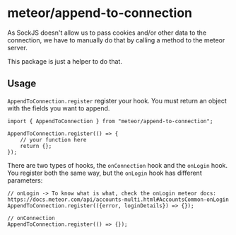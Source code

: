 # meteor/append-to-connection

As SockJS doesn't allow us to pass cookies and/or other data to the connection, we have to manually do that by calling a method to the meteor server.

This package is just a helper to do that.

## Usage
`AppendToConnection.register` register your hook. You must return an object with the fields you want to append.

```
import { AppendToConnection } from "meteor/append-to-connection";

AppendToConnection.register(() => {
    // your function here
    return {};
});
```

There are two types of hooks, the `onConnection` hook and the `onLogin` hook. You register both the same way, but the `onLogin` hook has different parameters:
```
// onLogin -> To know what is what, check the onLogin meteor docs: https://docs.meteor.com/api/accounts-multi.html#AccountsCommon-onLogin
AppendToConnection.register(({error, loginDetails}) => {});

// onConnection
AppendToConnection.register(() => {});
```
